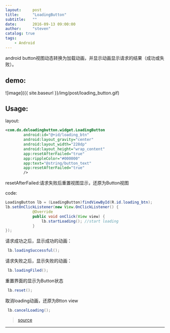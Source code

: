 ```yaml
---
layout:     post
title:      "LoadingButton"
subtitle:   ""
date:       2016-09-13 09:00:00
author:     "steven"
catalog: true
tags:
    - Android
---
```


android button视图动态转换为加载动画，并显示动画显示请求的结果（成功或失败）。

demo:
---

![image]({{ site.baseurl }}/img/post/loading_button.gif)

Usage:
---
layout:


```xml
<com.dx.dxloadingbutton.widget.LoadingButton
        android:id="@+id/loading_btn"
        android:layout_gravity="center"
        android:layout_width="228dp"
        android:layout_height="wrap_content"
        app:resetAfterFailed="true"
        app:rippleColor="#000000"
        app:text="@string/button_text"
        app:resetAfterFailed="true"
        />
```
resetAfterFailed:请求失败后重置视图显示，还原为Button视图

code:

```java
LoadingButton lb = (LoadingButton)findViewById(R.id.loading_btn);
lb.setOnClickListener(new View.OnClickListener() {
            @Override
            public void onClick(View view) {
                lb.startLoading(); //start loading
            }
});
```

请求成功之后，显示成功的动画：


```java
 lb.loadingSuccessful();
```

请求失败之后，显示失败的动画：

```java
 lb.loadingFiled();
```

重置界面的显示为Button状态
```java
 lb.reset();
```

取消loading动画，还原为Btton view

```java
 lb.cancelLoading();
```


>[source](https://github.com/StevenDXC/DxLoadingButton)
---
